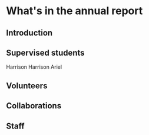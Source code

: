 # What's in the annual report

## Introduction

## Supervised students
Harrison
Harrison
Ariel


## Volunteers

## Collaborations

## Staff
